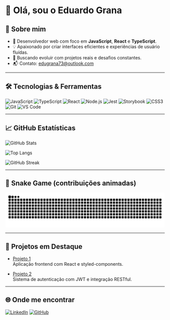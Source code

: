 # 👋 Olá, sou o Eduardo Grana

## 💼 Sobre mim

- 🧠 Desenvolvedor web com foco em **JavaScript**, **React** e **TypeScript**.
- 💡 Apaixonado por criar interfaces eficientes e experiências de usuário fluídas.
- 🚀 Buscando evoluir com projetos reais e desafios constantes.
- 📬 Contato: [edugrana73@outlook.com](mailto:edugrana73@outlook.com)

---

## 🛠️ Tecnologias & Ferramentas

![JavaScript](https://img.shields.io/badge/JavaScript-F7DF1E?style=flat&logo=javascript&logoColor=000)
![TypeScript](https://img.shields.io/badge/TypeScript-3178C6?style=flat&logo=typescript&logoColor=fff)
![React](https://img.shields.io/badge/React-00D8FF?style=flat&logo=react&logoColor=000)
![Node.js](https://img.shields.io/badge/Node.js-339933?style=flat&logo=node.js&logoColor=fff)
![Jest](https://img.shields.io/badge/Jest-C21325?style=flat&logo=jest&logoColor=fff)
![Storybook](https://img.shields.io/badge/Storybook-FF4785?style=flat&logo=storybook&logoColor=white)
![CSS3](https://img.shields.io/badge/CSS3-1572B6?style=flat&logo=css3)
![Git](https://img.shields.io/badge/Git-F05032?style=flat&logo=git&logoColor=fff)
![VS Code](https://img.shields.io/badge/VS_Code-007ACC?style=flat&logo=visual-studio-code&logoColor=fff)

---

## 📈 GitHub Estatísticas

![GitHub Stats](https://github-readme-stats.vercel.app/api?username=CaduGrana&show_icons=true&theme=gruvbox_light&count_private=true&hide_title=true)

![Top Langs](https://github-readme-stats.vercel.app/api/top-langs/?username=CaduGrana&layout=compact&theme=gruvbox_light)

![GitHub Streak](https://streak-stats.demolab.com?user=CaduGrana&theme=gruvbox_light&hide_border=true)

---

## 🐍 Snake Game (contribuições animadas)

![snake gif](https://github.com/CaduGrana/CaduGrana/blob/output/github-contribution-grid-snake.svg)

---

## 📌 Projetos em Destaque

- [Projeto 1](https://github.com/CaduGrana/Projeto1)  
  Aplicação frontend com React e styled-components.

- [Projeto 2](https://github.com/CaduGrana/Projeto2)  
  Sistema de autenticação com JWT e integração RESTful.

---

## 🌐 Onde me encontrar

[![LinkedIn](https://img.shields.io/badge/LinkedIn-0A66C2?style=flat&logo=linkedin&logoColor=white)](https://www.linkedin.com/in/eduardograna)
[![GitHub](https://img.shields.io/badge/GitHub-000?style=flat&logo=github&logoColor=white)](https://github.com/CaduGrana)

